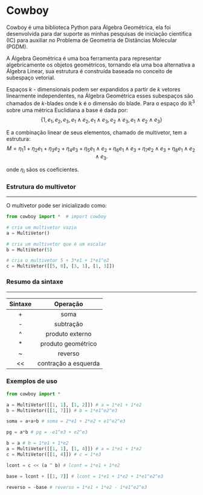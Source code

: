 # Cowboy

Cowboy é uma biblioteca Python para Álgebra Geométrica, ela foi desenvolvida para dar suporte as minhas pesquisas de iniciação cientifica (IC) para auxiliar no Problema de Geometria de Distâncias Molecular (PGDM).

A Álgebra Geométrica é uma boa ferramenta para representar algebricamente os objetos geométricos,  tornando ela uma boa alternativa a Álgebra Linear, sua estrutura é construída baseada no conceito de subespaço vetorial.

Espaços $k$ - dimensionais podem ser expandidos a partir de $k$ vetores linearmente independentes, na Álgebra Geométrica esses subespaços são chamados de $k$-blades onde k é o dimensão do blade. Para o espaço do $\mathbb{R}^3$ sobre uma métrica Euclidiana a base é dada por:
$$
\lbrace 1 , e_1, e_2, e_3, e_1 \wedge e_2, e_1 \wedge e_3,e_2 \wedge e_3 , e_1 \wedge e_2 \wedge e_3 \rbrace
$$

E a combinação linear de seus elementos, chamado de multivetor, tem a estrutura:
$$
M = \eta_1 1 + \eta_2 e_1 + \eta_3 e_2 + \eta_4 e_3 + \eta_5 e_1 \wedge e_2 + \eta_6 e_1 \wedge e_3 + \eta_7 e_2 \wedge e_3 + \eta_8 e_1 \wedge e_2 \wedge e_3.
$$

onde $\eta_i$ sãos os coeficientes.

### Estrutura do multivetor

----

O multivetor pode ser inicializado como:

```python
from cowboy import *  # import cowboy

# cria um multivetor vazio
a = MultiVetor()

# cria um multivetor que é um escalar
b = MultiVetor(5)

# cria o multivetor 5 + 3*e1 + 1*e1^e2
c = MultiVetor([[5, 0], [3, 1], [1, 3]])
```

### Resumo da sintaxe

-------

| Sintaxe  | Operação |
|:-:|:-:|
| + |  soma |
| - |  subtração |
|  ^ | produto externo |
| *  | produto geométrico |
| ~  | reverso |
| <<  | contração a esquerda |

### Exemplos de uso

```python
from cowboy import *

a = MultiVetor([[1, 1], [1, 2]]) # a = 1*e1 + 1*e2
b = MultiVetor([[1, 7]]) # b = 1*e1^e2^e3

soma = a+a+b # soma = 2*e1 + 2*e2 + e1^e2^e3

pg = a*b # pg = -e1^e3 + e2^e3

b = a # b = 1*e1 + 1*e2
a = MultiVetor([[1, 1], [1, 4]]) # a = 1*e1 + 1*e2
c = MultiVetor([[1, 4]]) # c = 1*e3

lcont = c << (a ^ b) # lcont = 1*e1 + 1*e2

base = lcont + [[1, 7]] # lcont = 1*e1 + 1*e2 + 1*e1^e2^e3

reverso = ~base # reverso = 1*e1 + 1*e2 - 1*e1^e2^e3

```

